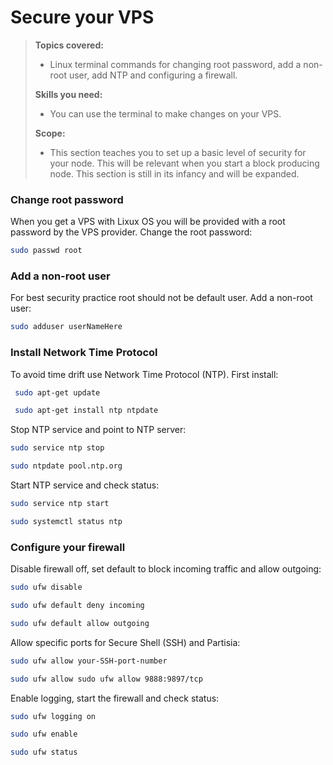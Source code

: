 # Secure your VPS

>**Topics covered:**
>
> - Linux terminal commands for changing root password, add a non-root user, add NTP and configuring a firewall.
>
>**Skills you need:**
>
> - You can use the terminal to make changes on your VPS.
>
>**Scope:**
>
> - This section teaches you to set up a basic level of security for your node. This will be relevant when you start a block producing node. This section is still in its infancy and will be expanded.

### Change root password

When you get a VPS with Lixux OS you will be provided with a root password by the VPS provider. Change the root password:

````bash
sudo passwd root
````

### Add a non-root user

For best security practice root should not be default user. Add a non-root user:

````bash
sudo adduser userNameHere
````

### Install Network Time Protocol

To avoid time drift use Network Time Protocol (NTP). First install:

````bash
 sudo apt-get update
````

````bash
 sudo apt-get install ntp ntpdate
````

Stop NTP service and point to NTP server:

````bash
sudo service ntp stop
````

````bash
sudo ntpdate pool.ntp.org
````

Start NTP service and check status:

````bash
sudo service ntp start
````

````bash
sudo systemctl status ntp
````

### Configure your firewall

Disable firewall off, set default to block incoming traffic and allow outgoing:

````bash
sudo ufw disable
````

````bash
sudo ufw default deny incoming
````

````bash
sudo ufw default allow outgoing
````

Allow specific ports for Secure Shell (SSH) and Partisia:

````bash
sudo ufw allow your-SSH-port-number
````

````bash
sudo ufw allow sudo ufw allow 9888:9897/tcp
````

Enable logging, start the firewall and check status:

````bash
sudo ufw logging on
````

````bash
sudo ufw enable
````

````bash
sudo ufw status
````